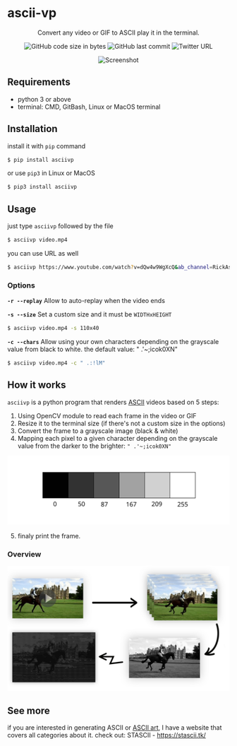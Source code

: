 
# ascii-vp

<div align=center>

Convert any video or GIF to ASCII play it in the terminal.

![GitHub code size in bytes](https://img.shields.io/github/languages/code-size/malkiAbdoo/ascii-vp?color=red)
![GitHub last commit](https://img.shields.io/github/last-commit/malkiAbdoo/ascii-vp?color=orange&logo=git)
![Twitter URL](https://img.shields.io/twitter/url?color=1d9bf0&label=malkiAbdoo&logo=twitter&url=https%3A%2F%2Ftwitter.com%2FmalkiAbdoo)

![Screenshot](./project_images/example.gif)

</div>

## Requirements
- python 3 or above
- terminal: CMD, GitBash, Linux or MacOS terminal

## Installation
install it with `pip` command
```bash
$ pip install asciivp
```

or use `pip3` in Linux or MacOS 
```bash
$ pip3 install asciivp
```

## Usage
just type `asciivp` followed by the file
```bash
$ asciivp video.mp4
```

you can use URL as well
```bash
$ asciivp https://www.youtube.com/watch?v=dQw4w9WgXcQ&ab_channel=RickAstley
```

### Options
**`-r --replay`**
Allow to auto-replay when the video ends

**`-s --size`** Set a custom size and it must be `WIDTHxHEIGHT`
```bash
$ asciivp video.mp4 -s 110x40
```

**`-c --chars`**
Allow using your own characters depending on the grayscale value from black to white. the default value: " .'~;icok0XN"
```bash
$ asciivp video.mp4 -c " .:!lM"
```

## How it works
`asciivp` is a python program that renders [ASCII](https://en.wikipedia.org/wiki/ASCII) videos based on 5 steps:
1. Using OpenCV module to read each frame in the video or GIF
2. Resize it to the terminal size (if there's not a custom size in the options)
3. Convert the frame to a grayscale image (black & white)
4. Mapping each pixel to a given character depending on the grayscale value from the darker to the brighter: `" .'~;icok0XN"`

![grayscale](./project_images/grayscale.svg)

5. finaly print the frame.

### Overview

![Explaining](./project_images/explain.jpg)

## See more
if you are interested in generating ASCII or [ASCII art](https://en.wikipedia.org/wiki/ASCII_art), I have a website that covers all categories about it.
check out: STASCII - https://stascii.tk/ 


